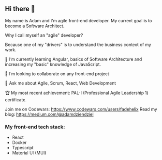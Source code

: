 ## Hi there 👋

My name is Adam and I'm agile front-end developer. My current goal is to become a Software Architect.

Why I call myself an "agile" developer? 

Because one of my "drivers" is to understand the business context of my work.

🌱 I’m currently learning Angular, basics of Software Architecture and increasing my "basic" knowledge of JavaScript.

👯 I’m looking to collaborate on any front-end project

💬 Ask me about Agile, Scrum, React, Web Development

:trophy: My most recent achievement: PAL-I (Professional Agile Leadership 1) certificate.

Join me on Codewars: https://www.codewars.com/users/fadehelix
Read my blog: https://medium.com/@adamdziendziel

### My front-end tech stack:
- React
- Docker
- Typescript
- Material UI (MUI)
